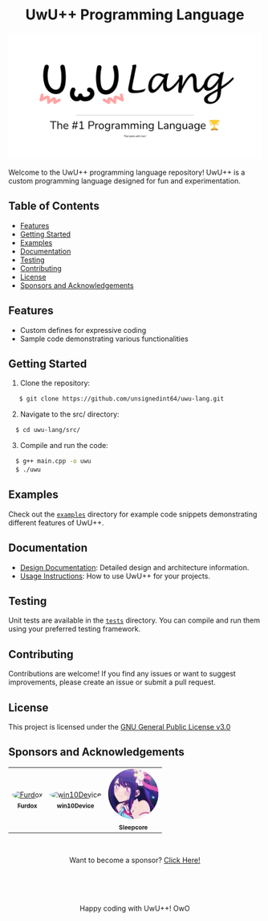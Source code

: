 <div align="center">
   <h1 align="center">UwU++ Programming Language</h1>
</div>

![UwU++ Logo](./.github/images/9bbe5701-fe89-4fdb-ab48-eaf52b0265f2.png)

Welcome to the UwU++ programming language repository! UwU++ is a custom programming language designed for fun and experimentation.


## Table of Contents
- [Features](#features)
- [Getting Started](#getting-started)
- [Examples](#examples)
- [Documentation](#documentation)
- [Testing](#testing)
- [Contributing](#contributing)
- [License](#license)
- [Sponsors and Acknowledgements](#sponsors-and-acknowledgements)

## Features

- Custom defines for expressive coding
- Sample code demonstrating various functionalities

## Getting Started

1. Clone the repository:

```sh
   $ git clone https://github.com/unsignedint64/uwu-lang.git
```

2. Navigate to the src/ directory:

```sh
  $ cd uwu-lang/src/
```

3. Compile and run the code:

```sh
  $ g++ main.cpp -o uwu
  $ ./uwu
```

## Examples

Check out the [`examples`](./examples) directory for example code snippets demonstrating different features of UwU++.

## Documentation

- [Design Documentation](./docs/design.md): Detailed design and architecture information.
- [Usage Instructions](./docs/usage.md): How to use UwU++ for your projects.

## Testing

Unit tests are available in the [`tests`](./tests) directory. You can compile and run them using your preferred testing framework.

## Contributing

Contributions are welcome! If you find any issues or want to suggest improvements, please create an issue or submit a pull request.

## License

This project is licensed under the [GNU General Public License v3.0](https://www.gnu.org/licenses/gpl-3.0.en.html)

## Sponsors and Acknowledgements

<table>
  <tbody>
    <tr>
      <td align="center"><a href="https://github.com/Furdox"><img src="https://avatars.githubusercontent.com/u/65986892" width="100px;" alt="Furdox" style="border-radius: 50%;"/><br /><sub><b>Furdox</b></sub></a><br /></td>
</td>

<td align="center"><a href="https://github.com/win10Device"><img src="https://avatars.githubusercontent.com/u/44788187" width="100px;" alt="win10Device" style="border-radius: 50%;"/><br /><sub><b>win10Device</b></sub></a><br /></td>
</td>
<td align="center"><a href="https://discord.gg/A424wqRnwb"><img src="./.github/sponsers/a_2edc37db931554cc5eac1154aec69d86.webp" width="100px;" alt="Sleepcore" style="border-radius: 50%;"/><br /><sub><b>Sleepcore</b></sub></a><br /></td>
</td>
    </tr>
  </tbody>
</table>

</br>

<p align="center">Want to become a sponsor? <a href="https://ko-fi.com/unsignedint32">Click Here!</a></p>

</br>
</br>
</br>
<p align="center">Happy coding with UwU++! OwO</p>
